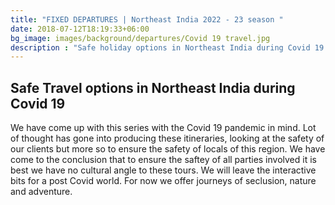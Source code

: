 ```yaml
---
title: "FIXED DEPARTURES | Northeast India 2022 - 23 season "
date: 2018-07-12T18:19:33+06:00
bg_image: images/background/departures/Covid 19 travel.jpg
description : "Safe holiday options in Northeast India during Covid 19 times"
---
```


## Safe Travel options in Northeast India during Covid 19

We have come up with this series with the Covid 19 pandemic in mind. Lot of thought has gone into producing these itineraries, looking at the safety of our clients but more so to ensure the safety of locals of this region. We have come to the conclusion that to ensure the saftey of all parties involved it is best we have no cultural angle to these tours. We will leave the interactive bits for a post Covid world. For now we offer journeys of seclusion, nature and adventure.